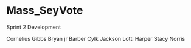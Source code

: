 # Mass_SeyVote
Sprint 2 Development

Cornelius Gibbs
Bryan jr Barber
Cylk Jackson
Lotti Harper
Stacy Norris
